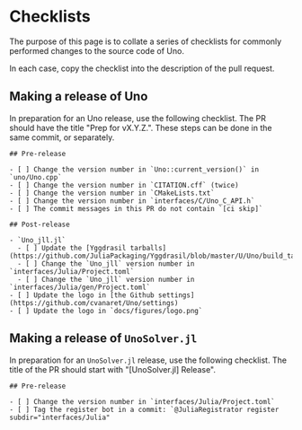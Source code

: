 # Checklists

The purpose of this page is to collate a series of checklists for commonly performed changes to the source code of Uno.

In each case, copy the checklist into the description of the pull request.

## Making a release of Uno

In preparation for an Uno release, use the following checklist. The PR should have the title "Prep for vX.Y.Z.". These steps can be done in the same commit, or separately.

````
## Pre-release

- [ ] Change the version number in `Uno::current_version()` in `uno/Uno.cpp`
- [ ] Change the version number in `CITATION.cff` (twice)
- [ ] Change the version number in `CMakeLists.txt`
- [ ] Change the version number in `interfaces/C/Uno_C_API.h`
- [ ] The commit messages in this PR do not contain `[ci skip]`

## Post-release

- `Uno_jll.jl`
  - [ ] Update the [Yggdrasil tarballs](https://github.com/JuliaPackaging/Yggdrasil/blob/master/U/Uno/build_tarballs.jl)
  - [ ] Change the `Uno_jll` version number in `interfaces/Julia/Project.toml`
  - [ ] Change the `Uno_jll` version number in `interfaces/Julia/gen/Project.toml`
- [ ] Update the logo in [the Github settings](https://github.com/cvanaret/Uno/settings)
- [ ] Update the logo in `docs/figures/logo.png`
````

## Making a release of `UnoSolver.jl`

In preparation for an `UnoSolver.jl` release, use the following checklist. The title of the PR should start with "[UnoSolver.jl] Release".

````
## Pre-release

- [ ] Change the version number in `interfaces/Julia/Project.toml`
- [ ] Tag the register bot in a commit: `@JuliaRegistrator register subdir="interfaces/Julia"
````
